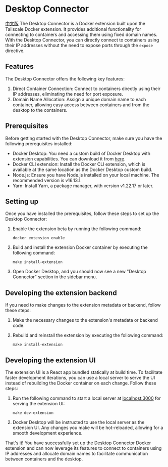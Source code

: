 # Desktop Connector
[中文版](./README_zh.md)
The Desktop Connector is a Docker extension built upon the Tailscale Docker extension. It provides additional functionality for connecting to containers and accessing them using fixed domain names. With the Desktop Connector, you can directly connect to containers using their IP addresses without the need to expose ports through the `expose` directive.

## Features

The Desktop Connector offers the following key features:

1. Direct Container Connection: Connect to containers directly using their IP addresses, eliminating the need for port exposure.
2. Domain Name Allocation: Assign a unique domain name to each container, allowing easy access between containers and from the desktop to the containers.

## Prerequisites

Before getting started with the Desktop Connector, make sure you have the following prerequisites installed:

- Docker Desktop: You need a custom build of Docker Desktop with extension capabilities. You can download it from [here](https://github.com/docker/desktop-extension-samples/releases).
- Docker CLI extension: Install the Docker CLI extension, which is available at the same location as the Docker Desktop custom build.
- Node.js: Ensure you have Node.js installed on your local machine. The recommended version is v16.13.1.
- Yarn: Install Yarn, a package manager, with version v1.22.17 or later.

## Setting up

Once you have installed the prerequisites, follow these steps to set up the Desktop Connector:

1. Enable the extension beta by running the following command:

   ```
   docker extension enable
   ```

2. Build and install the extension Docker container by executing the following command:

   ```
   make install-extension
   ```

3. Open Docker Desktop, and you should now see a new "Desktop Connector" section in the sidebar menu.

## Developing the extension backend

If you need to make changes to the extension metadata or backend, follow these steps:

1. Make the necessary changes to the extension's metadata or backend code.

2. Rebuild and reinstall the extension by executing the following command:

   ```
   make install-extension
   ```

## Developing the extension UI

The extension UI is a React app bundled statically at build time. To facilitate faster development iterations, you can use a local server to serve the UI instead of rebuilding the Docker container on each change. Follow these steps:

1. Run the following command to start a local server at [localhost:3000](http://localhost:3000) for serving the extension UI:

   ```
   make dev-extension
   ```

2. Docker Desktop will be instructed to use the local server as the extension UI. Any changes you make will be hot-reloaded, allowing for a smooth development experience.

That's it! You have successfully set up the Desktop Connector Docker extension and can now leverage its features to connect to containers using IP addresses and allocate domain names to facilitate communication between containers and the desktop.